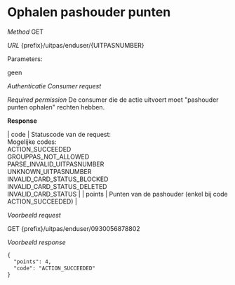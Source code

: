 ---
---

# Ophalen pashouder punten

_Method_
GET

_URL_
{prefix}/uitpas/enduser/{UITPASNUMBER}

Parameters:

geen

_Authenticatie_
_Consumer request_

_Required permission_
De consumer die de actie uitvoert moet "pashouder punten ophalen" rechten hebben.

**Response**

| code | Statuscode van de request:<br>Mogelijke codes:<br>ACTION_SUCCEEDED<br>GROUPPAS_NOT_ALLOWED<br>PARSE_INVALID_UITPASNUMBER<br>UNKNOWN_UITPASNUMBER<br>INVALID_CARD_STATUS_BLOCKED<br>INVALID_CARD_STATUS_DELETED<br>INVALID_CARD_STATUS |
| points | Punten van de pashouder (enkel bij code ACTION_SUCCEEDED) |

_Voorbeeld request_

GET {prefix}/uitpas/enduser/0930056878802

_Voorbeeld response_


~~~xml
{
  "points": 4,
  "code": "ACTION_SUCCEEDED"
}
~~~

